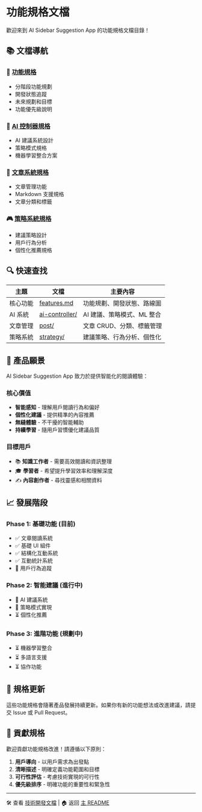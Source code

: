 # 功能規格文檔

歡迎來到 AI Sidebar Suggestion App 的功能規格文檔目錄！

## 📚 文檔導航

### 🎯 [功能規格](./features.md)
- 分階段功能規劃
- 開發狀態追蹤
- 未來規劃和目標
- 功能優先級說明

### 🤖 [AI 控制器規格](./ai-controller/)
- AI 建議系統設計
- 策略模式規格
- 機器學習整合方案

### 📝 [文章系統規格](./post/)
- 文章管理功能
- Markdown 支援規格
- 文章分類和標籤

### 🎮 [策略系統規格](./strategy/)
- 建議策略設計
- 用戶行為分析
- 個性化推薦規格

## 🔍 快速查找

| 主題 | 文檔 | 主要內容 |
|------|------|----------|
| 核心功能 | [features.md](./features.md) | 功能規劃、開發狀態、路線圖 |
| AI 系統 | [ai-controller/](./ai-controller/) | AI 建議、策略模式、ML 整合 |
| 文章管理 | [post/](./post/) | 文章 CRUD、分類、標籤管理 |
| 策略系統 | [strategy/](./strategy/) | 建議策略、行為分析、個性化 |

## 🎯 產品願景

AI Sidebar Suggestion App 致力於提供智能化的閱讀體驗：

### 核心價值
- **智能感知** - 理解用戶閱讀行為和偏好
- **個性化建議** - 提供精準的內容推薦
- **無縫體驗** - 不干擾的智能輔助
- **持續學習** - 隨用戶習慣優化建議品質

### 目標用戶
- 📚 **知識工作者** - 需要高效閱讀和資訊整理
- 🎓 **學習者** - 希望提升學習效率和理解深度
- ✍️ **內容創作者** - 尋找靈感和相關資料

## 📈 發展階段

### Phase 1: 基礎功能 (目前)
- ✅ 文章閱讀系統
- ✅ 基礎 UI 組件
- ✅ 結構化互動系統
- ✅ 互動統計系統
- 🚧 用戶行為追蹤

### Phase 2: 智能建議 (進行中)
- 🚧 AI 建議系統
- 🚧 策略模式實現
- ⏳ 個性化推薦

### Phase 3: 進階功能 (規劃中)
- ⏳ 機器學習整合
- ⏳ 多語言支援
- ⏳ 協作功能

## 📝 規格更新

這些功能規格會隨著產品發展持續更新。如果你有新的功能想法或改進建議，請提交 Issue 或 Pull Request。

## 🤝 貢獻規格

歡迎貢獻功能規格改進！請遵循以下原則：

1. **用戶導向** - 以用戶需求為出發點
2. **清晰描述** - 明確定義功能範圍和目標
3. **可行性評估** - 考慮技術實現的可行性
4. **優先級排序** - 明確功能的重要性和緊急性

---

🛠️ 查看 [技術開發文檔](../dev/) | 🏠 返回 [主 README](../../README.md) 